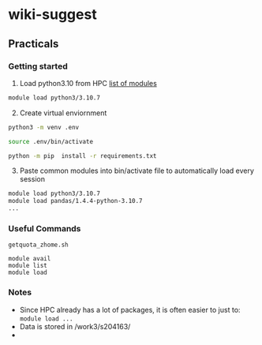 # wiki-suggest

## Practicals

### Getting started

1. Load python3.10 from HPC [list of modules](https://www.hpc.dtu.dk/?page_id=282)
```bash
module load python3/3.10.7
```
2. Create virtual enviornment
```bash
python3 -m venv .env
```
```bash
source .env/bin/activate
```
```bash
python -m pip  install -r requirements.txt
```

3. Paste common modules into bin/activate file to automatically load every session
```bash
module load python3/3.10.7
module load pandas/1.4.4-python-3.10.7
...
```

### Useful Commands

```
getquota_zhome.sh
```
```
module avail
module list
module load
```
### Notes
- Since HPC already has a lot of packages, it is often easier to just to: ```module load ...``` 
- Data is stored in /work3/s204163/
- 

